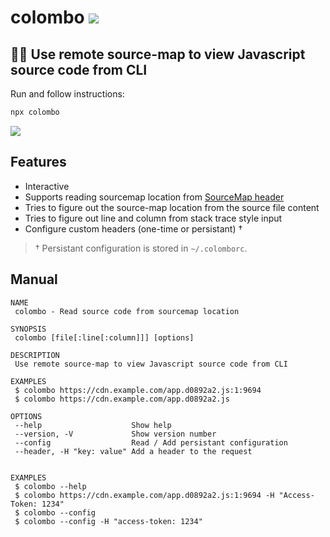# colombo [![](https://img.shields.io/npm/v/colombo.svg)](https://www.npmjs.com/package/colombo)

## 🕵️‍♂️ Use remote source-map to view Javascript source code from CLI

Run and follow instructions:

```bash
npx colombo
```

![](https://user-images.githubusercontent.com/516342/103102893-ef27da00-4626-11eb-928a-9c67c077520d.gif)

## Features

- Interactive
- Supports reading sourcemap location from [SourceMap header](https://developer.mozilla.org/en-US/docs/Web/HTTP/Headers/SourceMap)
- Tries to figure out the source-map location from the source file content
- Tries to figure out line and column from stack trace style input
- Configure custom headers (one-time or persistant) †

> † Persistant configuration is stored in `~/.colomborc`.

## Manual

<!-- Edit man file to change the following content>
<!-- MAN START -->

```man
NAME
 colombo - Read source code from sourcemap location

SYNOPSIS
 colombo [file[:line[:column]]] [options]

DESCRIPTION
 Use remote source-map to view Javascript source code from CLI

EXAMPLES
 $ colombo https://cdn.example.com/app.d0892a2.js:1:9694
 $ colombo https://cdn.example.com/app.d0892a2.js

OPTIONS
 --help                    Show help
 --version, -V             Show version number
 --config                  Read / Add persistant configuration
 --header, -H "key: value" Add a header to the request


EXAMPLES
 $ colombo --help
 $ colombo https://cdn.example.com/app.d0892a2.js:1:9694 -H "Access-Token: 1234"
 $ colombo --config
 $ colombo --config -H "access-token: 1234"
```

<!-- MAN END -->
